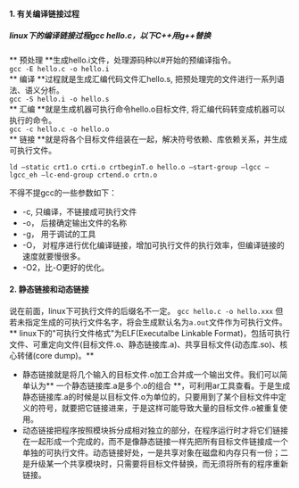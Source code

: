 #### 1. 有关编译链接过程<br>
##### linux下的编译链接过程gcc hello.c，以下C++用g++替换<br>
** 预处理 **生成hello.i文件，处理源码种以#开始的预编译指令。<br>
```gcc -E hello.c -o hello.i``` <br>
** 编译 **过程就是生成汇编代码文件汇hello.s, 把预处理完的文件进行一系列语法、语义分析。<br>
```gcc -S hello.i -o hello.s```<br>
** 汇编 **就是生成机器可执行命令hello.o目标文件, 将汇编代码转变成机器可以执行的命令。<br>
```gcc -c hello.c -o hello.o```<br>
** 链接 **就是将各个目标文件组装在一起，解决符号依赖、库依赖关系，并生成可执行文件。<br>
```
ld –static crt1.o crti.o crtbeginT.o hello.o –start-group –lgcc –lgcc_eh –lc-end-group crtend.o crtn.o
```
不得不提gcc的一些参数如下：
- -c, 只编译，不链接成可执行文件
- -o， 后接确定输出文件的名称
- -g， 用于调试的工具
- -O， 对程序进行优化编译链接，增加可执行文件的执行效率，但编译链接的速度就要慢很多。
- -O2，比-O更好的优化。

#### 2. 静态链接和动态链接
说在前面，linux下可执行文件的后缀名不一定。
```gcc hello.c -o hello.xxx```
但若未指定生成的可执行文件名字，将会生成默认名为```a.out```文件作为可执行文件。<br>
** linux下的"可执行文件格式"为ELF(Executalbe Linkable Format)，包括可执行文件、可重定向文件(目标文件.o、静态链接库.a)、共享目标文件(动态库.so)、核心转储(core dump)。**<br>
- 静态链接就是将几个输入的目标文件.o加工合并成一个输出文件。我们可以简单认为** 一个静态链接库.a是多个.o的组合 **，可利用ar工具查看。于是生成静态链接库.a的时候是以目标文件.o为单位的，只要用到了某个目标文件中定义的符号，就要把它链接进来，于是这样可能导致大量的目标文件.o被重复使用。
- 动态链接把程序按照模块拆分成相对独立的部分，在程序运行时才将它们链接在一起形成一个完成的，而不是像静态链接一样先把所有目标文件链接成一个单独的可执行文件。动态链接好处，一是共享对象在磁盘和内存只有一份；二是升级某一个共享模块时，只需要将目标文件替换，而无须将所有的程序重新链接。